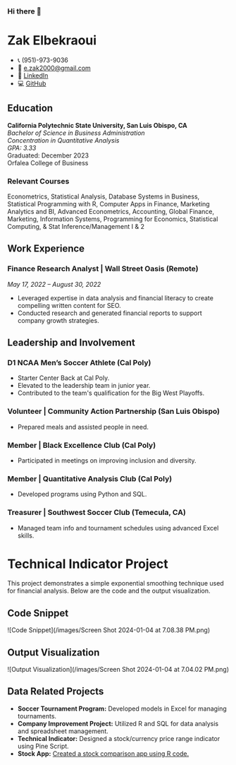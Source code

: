 ### Hi there 👋

<!--
**zzzakkk/zzzakkk** is a ✨ _special_ ✨ repository because its `README.md` (this file) appears on your GitHub profile.

Here are some ideas to get you started:

- 🔭 I’m currently working on ...
- 🌱 I’m currently learning ...
- 👯 I’m looking to collaborate on ...
- 🤔 I’m looking for help with ...
- 💬 Ask me about ...
- 📫 How to reach me: ...
- 😄 Pronouns: ...
- ⚡ Fun fact: ...
-->
# Zak Elbekraoui

- 📞 (951)-973-9036
- 📧 [e.zak2000@gmail.com](mailto:e.zak2000@gmail.com)
- 🔗 [LinkedIn](www.linkedin.com/in/zak-elbekraoui)
- 💻 [GitHub](https://github.com/zzzakkk/Zakscodingprojects)

## Education
**California Polytechnic State University, San Luis Obispo, CA**  
_Bachelor of Science in Business Administration_  
_Concentration in Quantitative Analysis_  
_GPA: 3.33_  
Graduated: December 2023  
Orfalea College of Business

### Relevant Courses
Econometrics, Statistical Analysis, Database Systems in Business, Statistical Programming with R, Computer Apps in Finance, Marketing Analytics and BI, Advanced Econometrics, Accounting, Global Finance, Marketing, Information Systems, Programming for Economics, Statistical Computing, & Stat Inference/Management I & 2

## Work Experience

### Finance Research Analyst | Wall Street Oasis (Remote)
_May 17, 2022 – August 30, 2022_
- Leveraged expertise in data analysis and financial literacy to create compelling written content for SEO.
- Conducted research and generated financial reports to support company growth strategies.

## Leadership and Involvement

### D1 NCAA Men’s Soccer Athlete (Cal Poly)
- Starter Center Back at Cal Poly.
- Elevated to the leadership team in junior year.
- Contributed to the team's qualification for the Big West Playoffs.

### Volunteer | Community Action Partnership (San Luis Obispo)
- Prepared meals and assisted people in need.

### Member | Black Excellence Club (Cal Poly)
- Participated in meetings on improving inclusion and diversity.

### Member | Quantitative Analysis Club (Cal Poly)
- Developed programs using Python and SQL.

### Treasurer | Southwest Soccer Club (Temecula, CA)
- Managed team info and tournament schedules using advanced Excel skills.

 # Technical Indicator Project

This project demonstrates a simple exponential smoothing technique used for financial analysis. Below are the code and the output visualization.

## Code Snippet
![Code Snippet](/images/Screen Shot 2024-01-04 at 7.08.38 PM.png)

## Output Visualization
![Output Visualization](/images/Screen Shot 2024-01-04 at 7.04.02 PM.png)

## Data Related Projects
- **Soccer Tournament Program:** Developed models in Excel for managing tournaments.
- **Company Improvement Project:** Utilized R and SQL for data analysis and spreadsheet management.
- **Technical Indicator:** Designed a stock/currency price range indicator using Pine Script.
- **Stock App:** [Created a stock comparison app using R code.](https://r48ygt-zzzakkk.shinyapps.io/stat331week_1/)
